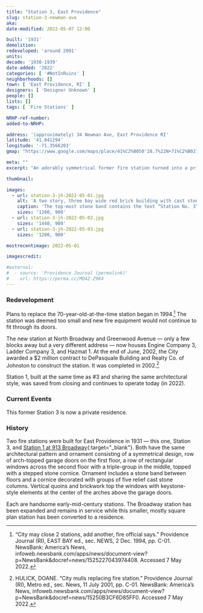```yaml
---
title: "Station 3, East Providence"
slug: station-3-newman-ave
aka:
date-modified: 2022-05-07 12:00

built: '1931'
demolition:
redeveloped: 'around 2001'
units:
decade: '1930-1939'
date-added: '2022'
categories: [ '#NotInRuins' ]
neighborhoods: []
town: [ 'East Providence, RI' ]
designers: [ 'Designer Unknown' ]
people: []
lists: []
tags: [ 'Fire Stations' ]

NRHP-ref-number:
added-to-NRHP:

address: '(approximately) 34 Newman Ave, East Providence RI'
latitude: '41.841294'
longitude: '-71.3566203'
gmap: "https://www.google.com/maps/place/41%C2%B050'28.7%22N+71%C2%B021'15.8%22W/@41.841294,-71.3566203,18z/data=!3m1!4b1!4m14!1m7!3m6!1s0x89e45b16dfc8b4af:0x1cbd5fae988b4aef!2s34+Newman+Ave,+Rumford,+RI+02916!3b1!8m2!3d41.8412504!4d-71.3545685!3m5!1s0x0:0x7cfb26777531a629!7e2!8m2!3d41.8412943!4d-71.3543781"

meta: ""
excerpt: "An adorably symmetrical former fire station turned into a private residence in the early 2000s"

thumbnail:

images:
  - url: station-3-jh-2022-05-01.jpg
    alt: 'A two story, three bay wide red brick building with cast stone accents. Second floor windows are rectangular and in a triple group in the center of the second floor, flanked by single windows above the other two door openings. Opening were originally garage doors and are now sixteen light commercial-style aluminum and steel windows.'
    caption: 'The top-most stone band contains the text “Station No. 3” while the band of stone across the middle reads “East Providence Fire Department”'
    sizes: '1200, 900'
  - url: station-3-jh-2022-05-02.jpg
    sizes: '1440, 900'
  - url: station-3-jh-2022-05-03.jpg
    sizes: '1200, 900'

mostrecentimage: 2022-05-01

imagescredit:

#external:
#  - source: 'Providence Journal (permalink)'
#    url: https://perma.cc/MQ4Z-Z9K4
---
```


### Redevelopment

Plans to replace the 70-year-old-at-the-time station began in 1994.[^1] The station was deemed too small and new fire equipment would not continue to fit through its doors. 

[^1]: “City may close 2 stations, add another, fire official says.” Providence Journal (RI), EAST BAY ed., sec. NEWS, 2 Dec. 1994, pp. C-01. NewsBank: America’s News, infoweb.newsbank.com/apps/news/document-view?p=NewsBank&docref=news/1525227043974408. Accessed 7 May 2022.

The new station at North Broadway and Greenwood Avenue — only a few blocks away but a very different address — now houses Engine Company 3, Ladder Company 3, and Hazmat 1. At the end of June, 2002, the City awarded a $2 million contract to DePasquale Building and Realty Co. of Johnston to construct the station. It was completed in 2002.[^2]

[^2]: HULICK, DOANE. “City mulls replacing fire station.” Providence Journal (RI), Metro ed., sec. News, 11 July 2001, pp. C-01. NewsBank: America’s News, infoweb.newsbank.com/apps/news/document-view?p=NewsBank&docref=news/15250B3CF6D85FF0. Accessed 7 May 2022.

Station 1, built at the same time as #3 and sharing the same architectural style, was saved from closing and continues to operate today (in 2022).


### Current Events

This former Station 3 is now a private residence. 


### History

Two fire stations were built for East Providence in 1931 — this one, Station 3, and [Station 1 at 913 Broadway](//www.google.com/maps/place/913+Broadway,+East+Providence,+RI+02914/@41.8160824,-71.3695773,3a,75y,297.18h,90t/data=!3m7!1e1!3m5!1sWvTon_uAaOT7Yp8IzezAwg!2e0!6shttps:%2F%2Fstreetviewpixels-pa.googleapis.com%2Fv1%2Fthumbnail%3Fpanoid%3DWvTon_uAaOT7Yp8IzezAwg%26cb_client%3Dsearch.gws-prod.gps%26w%3D86%26h%3D86%26yaw%3D280.0338%26pitch%3D0%26thumbfov%3D100!7i16384!8i8192!4m5!3m4!1s0x89e45ac62281587b:0xa22c4f43a51f5e36!8m2!3d41.8161355!4d-71.3699706?hl=en-US){:target="_blank"}. Both have the same architectural pattern and ornament consisting of a symmetrical design, row of arch-topped garage doors on the first floor, a row of rectangular windows across the second floor with a triple-group in the middle, topped with a stepped stone cornice. Ornament includes a stone band between floors and a cornice decorated with groups of five relief cast stone columns. Vertical quoins and brickwork top the windows with keystone-style elements at the center of the arches above the garage doors. 

Each are handsome early-mid-century stations. The Broadway station has been expanded and remains in service while this smaller, mostly square plan station has been converted to a residence. 
